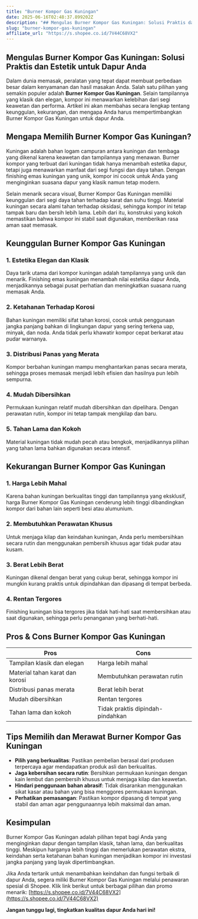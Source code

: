 ```yaml
---
title: "Burner Kompor Gas Kuningan"
date: 2025-06-16T02:48:37.899202Z
description: "## Mengulas Burner Kompor Gas Kuningan: Solusi Praktis dan Estetik untuk Dapur Anda..."
slug: "burner-kompor-gas-kuningan"
affiliate_url: "https://s.shopee.co.id/7V44C68VX2"
---
```

## Mengulas Burner Kompor Gas Kuningan: Solusi Praktis dan Estetik untuk Dapur Anda

Dalam dunia memasak, peralatan yang tepat dapat membuat perbedaan besar dalam kenyamanan dan hasil masakan Anda. Salah satu pilihan yang semakin populer adalah **Burner Kompor Gas Kuningan**. Selain tampilannya yang klasik dan elegan, kompor ini menawarkan kelebihan dari segi keawetan dan performa. Artikel ini akan membahas secara lengkap tentang keunggulan, kekurangan, dan mengapa Anda harus mempertimbangkan Burner Kompor Gas Kuningan untuk dapur Anda.

## Mengapa Memilih Burner Kompor Gas Kuningan?

Kuningan adalah bahan logam campuran antara kuningan dan tembaga yang dikenal karena keawetan dan tampilannya yang menawan. Burner kompor yang terbuat dari kuningan tidak hanya menambah estetika dapur, tetapi juga menawarkan manfaat dari segi fungsi dan daya tahan. Dengan finishing emas kuningan yang unik, kompor ini cocok untuk Anda yang menginginkan suasana dapur yang klasik namun tetap modern.

Selain menarik secara visual, Burner Kompor Gas Kuningan memiliki keunggulan dari segi daya tahan terhadap karat dan suhu tinggi. Material kuningan secara alami tahan terhadap oksidasi, sehingga kompor ini tetap tampak baru dan bersih lebih lama. Lebih dari itu, konstruksi yang kokoh memastikan bahwa kompor ini stabil saat digunakan, memberikan rasa aman saat memasak.

## Keunggulan Burner Kompor Gas Kuningan

### 1. Estetika Elegan dan Klasik
Daya tarik utama dari kompor kuningan adalah tampilannya yang unik dan menarik. Finishing emas kuningan menambah nilai estetika dapur Anda, menjadikannya sebagai pusat perhatian dan meningkatkan suasana ruang memasak Anda.

### 2. Ketahanan Terhadap Korosi
Bahan kuningan memiliki sifat tahan korosi, cocok untuk penggunaan jangka panjang bahkan di lingkungan dapur yang sering terkena uap, minyak, dan noda. Anda tidak perlu khawatir kompor cepat berkarat atau pudar warnanya.

### 3. Distribusi Panas yang Merata
Kompor berbahan kuningan mampu menghantarkan panas secara merata, sehingga proses memasak menjadi lebih efisien dan hasilnya pun lebih sempurna.

### 4. Mudah Dibersihkan
Permukaan kuningan relatif mudah dibersihkan dan dipelihara. Dengan perawatan rutin, kompor ini tetap tampak mengkilap dan baru.

### 5. Tahan Lama dan Kokoh
Material kuningan tidak mudah pecah atau bengkok, menjadikannya pilihan yang tahan lama bahkan digunakan secara intensif.

## Kekurangan Burner Kompor Gas Kuningan

### 1. Harga Lebih Mahal
Karena bahan kuningan berkualitas tinggi dan tampilannya yang eksklusif, harga Burner Kompor Gas Kuningan cenderung lebih tinggi dibandingkan kompor dari bahan lain seperti besi atau alumunium.

### 2. Membutuhkan Perawatan Khusus
Untuk menjaga kilap dan keindahan kuningan, Anda perlu membersihkan secara rutin dan menggunakan pembersih khusus agar tidak pudar atau kusam.

### 3. Berat Lebih Berat
Kuningan dikenal dengan berat yang cukup berat, sehingga kompor ini mungkin kurang praktis untuk dipindahkan dan dipasang di tempat berbeda.

### 4. Rentan Tergores
Finishing kuningan bisa tergores jika tidak hati-hati saat membersihkan atau saat digunakan, sehingga perlu penanganan yang berhati-hati.

## Pros & Cons Burner Kompor Gas Kuningan

| **Pros**                                   | **Cons**                                |
|--------------------------------------------|----------------------------------------|
| Tampilan klasik dan elegan               | Harga lebih mahal                     |
| Material tahan karat dan korosi          | Membutuhkan perawatan rutin          |
| Distribusi panas merata                  | Berat lebih berat                     |
| Mudah dibersihkan                        | Rentan tergores                       |
| Tahan lama dan kokoh                     | Tidak praktis dipindah-pindahkan     |

## Tips Memilih dan Merawat Burner Kompor Gas Kuningan

- **Pilih yang berkualitas**: Pastikan pembelian berasal dari produsen terpercaya agar mendapatkan produk asli dan berkualitas.
- **Jaga kebersihan secara rutin**: Bersihkan permukaan kuningan dengan kain lembut dan pembersih khusus untuk menjaga kilap dan keawetan.
- **Hindari penggunaan bahan abrasif**: Tidak disarankan menggunakan sikat kasar atau bahan yang bisa menggores permukaan kuningan.
- **Perhatikan pemasangan**: Pastikan kompor dipasang di tempat yang stabil dan aman agar penggunaannya lebih maksimal dan aman.

## Kesimpulan

Burner Kompor Gas Kuningan adalah pilihan tepat bagi Anda yang menginginkan dapur dengan tampilan klasik, tahan lama, dan berkualitas tinggi. Meskipun harganya lebih tinggi dan memerlukan perawatan ekstra, keindahan serta ketahanan bahan kuningan menjadikan kompor ini investasi jangka panjang yang layak dipertimbangkan.

Jika Anda tertarik untuk menambahkan keindahan dan fungsi terbaik di dapur Anda, segera miliki Burner Kompor Gas Kuningan melalui penawaran spesial di Shopee. Klik link berikut untuk berbagai pilihan dan promo menarik: [https://s.shopee.co.id/7V44C68VX2](https://s.shopee.co.id/7V44C68VX2)

**Jangan tunggu lagi, tingkatkan kualitas dapur Anda hari ini!**